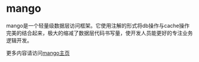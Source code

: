 # mango

mango是一个轻量级数据层访问框架。它使用注解的形式将db操作与cache操作完美的结合起来，极大的缩减了数据层代码书写量，使开发人员能更好的专注业务逻辑开发。

更多内容请访问[mango主页](http://mango.jfaster.org/)

